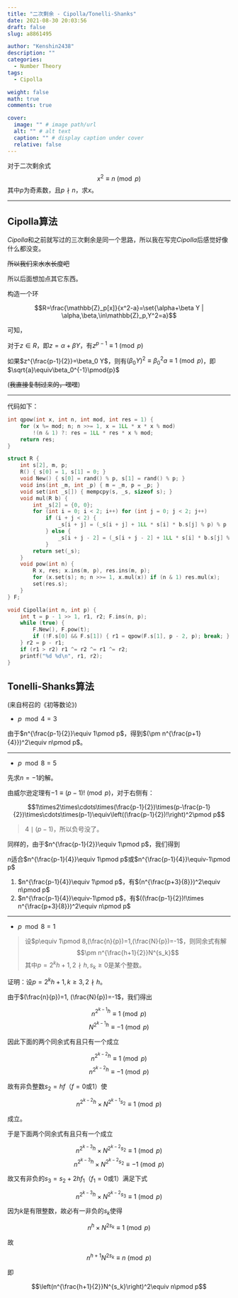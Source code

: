 ```yaml
---
title: "二次剩余 - Cipolla/Tonelli-Shanks"
date: 2021-08-30 20:03:56
draft: false
slug: a8861495

author: "Kenshin2438"
description: ""
categories:
  - Number Theory
tags:
  - Cipolla

weight: false
math: true
comments: true

cover:
  image: "" # image path/url
  alt: "" # alt text
  caption: "" # display caption under cover
  relative: false
---
```


对于二次剩余式 $$x^2\equiv n\pmod p$$
其中$p$为奇素数，且$p \nmid n$，求$x$。

---

## Cipolla算法

$Cipolla$和之前就写过的三次剩余是同一个思路，所以我在写完$Cipolla$后感觉好像什么都没变。

~~所以我们来水水长度吧~~ 

所以后面想加点其它东西。

<!-- more -->

构造一个环

$$R=\frac{\mathbb{Z}_p[x]}{x^2-a}=\set{\alpha+\beta Y | \alpha,\beta,\in\mathbb{Z}_p,Y^2=a}$$

可知，

对于$z\in R$，即$z=\alpha+\beta Y$，有$z^{p-1}\equiv 1\pmod{p}$

如果$z^{\frac{p-1}{2}}=\beta_0 Y$，则有$(\beta_0 Y)^2\equiv\beta_0^2a\equiv1\pmod{p}$，即$\sqrt{a}\equiv\beta_0^{-1}\pmod{p}$

(~~我直接复制过来的，嘿嘿~~)

---

代码如下：

```cpp
int qpow(int x, int n, int mod, int res = 1) {
	for (x %= mod; n; n >>= 1, x = 1LL * x * x % mod)
		!(n & 1) ?: res = 1LL * res * x % mod;
	return res;
}

struct R {
	int s[2], m, p;
	R() { s[0] = 1, s[1] = 0; }
	void New() { s[0] = rand() % p, s[1] = rand() % p; }
	void ins(int _m, int _p) { m = _m, p = _p; }
	void set(int _s[]) { mempcpy(s, _s, sizeof s); }
	void mul(R b) {
		int _s[2] = {0, 0};
		for (int i = 0; i < 2; i++) for (int j = 0; j < 2; j++)
			if (i + j < 2) {
				_s[i + j] = (_s[i + j] + 1LL * s[i] * b.s[j] % p) % p 
			} else { 
				_s[i + j - 2] = (_s[i + j - 2] + 1LL * s[i] * b.s[j] % p * m % p) % p
			}
		return set(_s);
	}
	void pow(int n) {
		R x, res; x.ins(m, p), res.ins(m, p);
		for (x.set(s); n; n >>= 1, x.mul(x)) if (n & 1) res.mul(x);
		set(res.s);
	}
} F;

void Cipolla(int n, int p) {
	int t = p - 1 >> 1, r1, r2; F.ins(n, p);
	while (true) {
		F.New(), F.pow(t);
		if (!F.s[0] && F.s[1]) { r1 = qpow(F.s[1], p - 2, p); break; }
	} r2 = p - r1;
	if (r1 > r2) r1 ^= r2 ^= r1 ^= r2; 
	printf("%d %d\n", r1, r2);
}
```

## Tonelli-Shanks算法
(来自柯召的《初等数论》)

+ $p\mod 4=3$

由于$n^{\frac{p-1}{2}}\equiv 1\pmod p$，得到$(\pm n^{\frac{p+1}{4}})^2\equiv n\pmod p$。

---

+ $p\mod 8=5$

先求$n=-1$的解。

由威尔逊定理有$-1\equiv (p-1)! \pmod p$，对于右侧有：

$$1\times2\times\cdots\times(\frac{p-1}{2})\times(p-\frac{p-1}{2})\times\cdots\times(p-1)\equiv\left((\frac{p-1}{2})!\right)^2\pmod p$$

> $4\mid (p-1)$，所以负号没了。

同样的，由于$n^{\frac{p-1}{2}}\equiv 1\pmod p$，我们得到

$n$适合$n^{\frac{p-1}{4}}\equiv 1\pmod p$或$n^{\frac{p-1}{4}}\equiv-1\pmod p$

1. $n^{\frac{p-1}{4}}\equiv 1\pmod p$，有$(n^{\frac{p+3}{8}})^2\equiv n\pmod p$
2. $n^{\frac{p-1}{4}}\equiv-1\pmod p$，有$((\frac{p-1}{2})!\times n^{\frac{p+3}{8}})^2\equiv n\pmod p$

---

+ $p\mod 8=1$

> 设$p\equiv 1\pmod 8,(\frac{n}{p})=1,(\frac{N}{p})=-1$，则同余式有解
> $$\pm n^{\frac{h+1}{2}}N^{s_k}$$
> 其中$p=2^kh+1,2\nmid h,s_k\geq0$是某个整数。

证明：设$p=2^kh+1,k\geq3,2\nmid h$。

由于$(\frac{n}{p})=1, (\frac{N}{p})=-1$，我们得出

$$n^{2^{k-1}h}\equiv 1\pmod p$$
$$N^{2^{k-1}h}\equiv-1\pmod p$$

因此下面的两个同余式有且只有一个成立

$$n^{2^{k-2}h}\equiv 1\pmod p$$
$$n^{2^{k-2}h}\equiv-1\pmod p$$

故有非负整数$s_2=hf$（$f=0$或$1$）使

$$n^{2^{k-2}h}\times N^{2^{k-1}s_2}\equiv1\pmod p$$

成立。

于是下面两个同余式有且只有一个成立

$$n^{2^{k-3}h}\times N^{2^{k-2}s_2}\equiv 1\pmod p$$
$$n^{2^{k-3}h}\times N^{2^{k-2}s_2}\equiv-1\pmod p$$

故又有非负的$s_3=s_2+2hf_1$（$f_1=0$或$1$）满足下式

$$n^{2^{k-3}h}\times N^{2^{k-2}s_3}\equiv1\pmod p$$

因为$k$是有限整数，故必有一非负的$s_k$使得

$$n^h\times N^{2s_k}\equiv1\pmod p$$

故

$$n^{h+1}N^{2s_k}\equiv n\pmod p$$

即

$$\left(n^{\frac{h+1}{2}}N^{s_k}\right)^2\equiv n\pmod p$$
